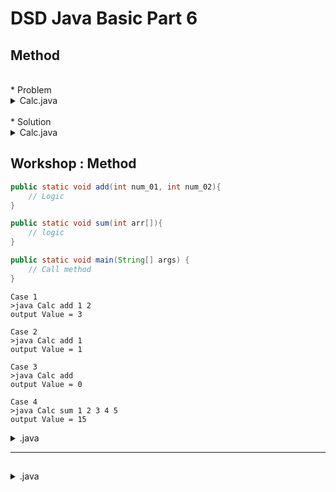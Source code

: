 # DSD Java Basic Part 6

## Method

</br>
* Problem
<details>
<summary>Calc.java</summary>

```java
public class Calc {
    void add(int a, int b){
        System.out.println(a + b);
    }

    public static void main(String[] args) {
        add(1, 2);       // <-- Cannot use methon add
    }
}
```
</details>

</br>
* Solution
<details>
<summary>Calc.java</summary>

```java
public class Calc {
    static void add(int a, int b){  // <-- Add static
        System.out.println(a + b);
    }

    public static void main(String[] args) {
        add(1, 2);     
    }
}
```
</details>

## Workshop : Method

```java
public static void add(int num_01, int num_02){
    // Logic
}

public static void sum(int arr[]){
    // logic
}

public static void main(String[] args) {
    // Call method
}
```

```
Case 1
>java Calc add 1 2
output Value = 3

Case 2
>java Calc add 1
output Value = 1

Case 3
>java Calc add
output Value = 0

Case 4
>java Calc sum 1 2 3 4 5
output Value = 15
```

<details>
<summary>.java</summary>

```java

```
</details>

---

## 
<details>
<summary>.java</summary>

```java

```
</details>